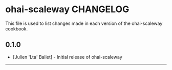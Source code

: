 # ohai-scaleway CHANGELOG

This file is used to list changes made in each version of the ohai-scaleway cookbook.

## 0.1.0
- [Julien 'Lta' Ballet] - Initial release of ohai-scaleway

- - -
